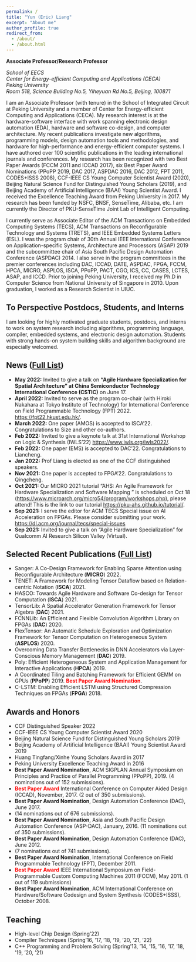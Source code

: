 ```yaml
---
permalink: /
title: "Yun (Eric) Liang"
excerpt: "About me"
author_profile: true
redirect_from: 
  - /about/
  - /about.html
---
```



**Associate Professor/Research Professor**

*School of EECS*  
*Center for Energy-efficient Computing and Applications (CECA)*  
*Peking University*  
*Room 518, Science Building No.5, Yiheyuan Rd No.5, Beijing, 100871*

I am an Associate Professor (with tenure) in the School of Integrated Circuit at Peking University and a member of Center for Energy-efficient Computing and Applications (CECA). My research interest is at the hardware-software interface with work spanning electronic design automation (EDA), hardware and software co-design, and computer architecture. My recent publications investigate new algorithms, programming models, design automation tools and methodologies, and hardware for high-performance and energy-efficient computer systems. I have authored over 100 scientific publications in the leading international journals and conferences. My research has been recognized with two Best Paper Awards (FCCM 2011 and ICCAD 2017), six Best Paper Award Nominations (PPoPP 2019, DAC 2017, ASPDAC 2016, DAC 2012, FPT 2011, CODES+ISSS 2008), CCF-IEEE CS Young Computer Scientist Award (2020), Beijing Natural Science Fund for Distinguished Young Scholars (2019), and Beijing Academy of Artificial Intelligence (BAAI) Young Scientist Award. I received the Excellence Teaching Award from Peking University in 2017. My research has been funded by NSFC, BNSF, SenseTime, Alibaba, etc. I am currently the Director of PKU-SenseTime Joint Lab of Intelligent Computing.

I currently serve as Associate Editor of the ACM Transactions on Embedded Computing Systems (TECS), ACM Transactions on Reconfigurable Technology and Systems (TRETS), and IEEE Embedded Systems Letters (ESL). I was the program chair of 30th Annual IEEE International Conference on Application-specific Systems, Architecture and Processors (ASAP) 2019 and the subcommittee chair of Asia South Pacific Design Automation Conference (ASPDAC) 2014. I also serve in the program committees in the premier conferences including DAC, ICCAD, DATE, ASPDAC, FPGA, FCCM, HPCA, MICRO, ASPLOS, ISCA, PPoPP, PACT, CGO, ICS, CC, CASES, LCTES, ASAP, and ICCD. Prior to joining Peking University, I received my Ph.D in Computer Science from National University of Singapore in 2010. Upon graduation, I worked as a Research Scientist in UIUC. 


## To Perspective Postdocs, Students, and Interns

I am looking for highly motivated graduate students, postdocs, and interns to work on system research including algorithms, programming language, compiler, embedded systems, and electronic design automation. Students with strong hands-on system building skills and algorithm background are especially welcomed. 

## News ([Full List](/news/))

- **May 2022:** Invited to give a talk on **“Agile Hardware Specialization for Spatial Architecture” at China Semiconductor Technology International Conference (CSTIC)** on June 17. 
- **April 2022:**  Invited to serve as the program co-chair (with Hiroki Nakahara at Tokyo Institute of Technology) for International Conference on Field Programmable Technology (FPT) 2022. https://fpt22.hkust.edu.hk/.
- **March 2022:** One paper (AMOS) is accepted to ISCA’22. Congratulations to Size and other co-authors.
- **Feb 2022:** Invited to give a keynote talk at 31st International Workshop on Logic & Synthesis (IWLS’22) https://www.iwls.org/iwls2022/. 
- **Feb 2022:** One paper (EMS) is accepted to DAC’22. Congratulations to Liancheng.
- **Jan 2022:** Prof Liang is elected as one of the CCF distinguished speakers.
- **Nov 2021:** One paper is accepted to FPGA’22. Congratulations to Qingcheng. 
- **Oct 2021:** Our MICRO 2021 tutorial “AHS: An Agile Framework for Hardware Specialization and Software Mapping ” is scheduled on Oct 18 (https://www.microarch.org/micro54/program/workshops.php), please attend! This is the link to our tutorial https://pku-ahs.github.io/tutorial/.
- **Sep 2021:** I serve the editor for ACM TECS Special issue on AI Acceleration on FPGAs. Please consider submitting your work. https://dl.acm.org/journal/tecs/special-issues
- **Sep 2021:** Invited to give a talk on “Agile Hardware Specialization” for Qualcomm AI Research Silicon Valley (Virtual).

## Selected Recent Publications ([Full List](/publications/))

- Sanger: A Co-Design Framework for Enabling Sparse Attention using Reconfigurable Architecture (**MICRO**) 2022.
- TENET: A Framework for Modeling Tensor Dataflow based on Relation-centric Notation (**ISCA**) 2021.
- HASCO: Towards Agile Hardware and Software Co-design for Tensor Computation (**ISCA**) 2021.
- TensorLib: A Spatial Accelerator Generation Framework for Tensor Algebra (**DAC**) 2021.
- FCNNLib: An Efficient and Flexible Convolution Algorithm Library on FPGAs (**DAC**) 2020.
- FlexTensor: An Automatic Schedule Exploration and Optimization Framework for Tensor Computation on Heterogeneous System (**ASPLOS**) 2020.
- Overcoming Data Transfer Bottlenecks in DNN Accelerators via Layer-Conscious Memory Management (**DAC**) 2019.
- Poly: Efficient Heterogeneous System and Application Management for Interactive Applications (**HPCA**) 2019.
- A Coordinated Tiling and Batching Framework for Efficient GEMM on GPUs (**PPoPP**) 2019. <span style="color:red">**Best Paper Award Nomination**</span>.
- C-LSTM: Enabling Efficient LSTM using Structured Compression Techniques on FPGAs (**FPGA**) 2018. 

## Awards and Honors

- CCF Distinguished Speaker 2022 
- CCF-IEEE CS Young Computer Scientist Award 2020
- Beijing Natural Science Fund for Distinguished Young Scholars 2019
- Beijing Academy of Artificial Intelligence (BAAI) Young Scientist Award 2019
- Huang Tingfang/Xinhe Young Scholars Award in 2017
- Peking University Excellence Teaching Award in 2016
- **Best Paper Award Nomination**, ACM SIGPLAN Annual Symposium on Principles and Practice of Parallel Programming (PPoPP), 2019. (4 nominations out of 152 submissions). 
- <span style="color:red">**Best Paper Award**</span> International Conference on Computer Aided Design (ICCAD), November, 2017. (2 out of 350 submissions). 
- **Best Paper Award Nomination**, Design Automation Conference (DAC), June 2017. 
- (14 nominations out of 676 submissions).
- **Best Paper Award Nomination**, Asia and South Pacific Design Automation Conference (ASP-DAC), January, 2016. (11 nominations out of 350 submissions). 
- **Best Paper Award Nomination**, Design Automation Conference (DAC), June 2012. 
- (7 nominations out of 741 submissions).
- **Best Paper Award Nomination**, International Conference on Field Programmable Technology (FPT), December 2011.
- <span style="color:red">**Best Paper Award**</span> IEEE International Symposium on Field-Programmable Custom Computing Machines 2011 (FCCM), May 2011. (1 out of 119 submissions)
- **Best Paper Award Nomination**, ACM International Conference on Hardware/Software Codesign and System Synthesis (CODES+ISSS), October 2008.

## Teaching 
- High-level Chip Design (Spring’22)
- Compiler Techniques (Spring’16, ’17, ’18, ‘19, ’20, ’21, ’22)
- C++ Programming and Problem Solving (Spring’13, ’14, ’15, ’16, ’17, ’18, ’19, ’20, ’21)


